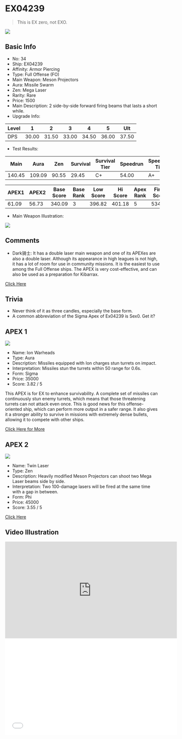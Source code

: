 # EX04239

> This is EX zero, not EXO.

<img src="/ships/ship_34.png" style={{zoom:1}}/>

## Basic Info

- No: 34
- Ship: EX04239
- Affinity: Armor Piercing
- Type: Full Offense (FO)
- Main Weapon: Meson Projectors
- Aura: Missile Swarm
- Zen: Mega Laser
- Rarity: Rare
- Price: 1500
- Main Description: 2 side-by-side forward firing beams that lasts a short while.
- Upgrade Info: 

| Level | 1 | 2 | 3 | 4 | 5 | Ult |
|--|--|--|--|--|--|--|
| DPS | 30.00 | 31.50 | 33.00 | 34.50 | 36.00 | 37.50 |

- Test Results: 

| Main | Aura | Zen | Survival | Survival Tier | Speedrun | Speedrun Tier | Fun | Fun Tier |
|--|--|--|--|--|--|--|--|--|
| 140.45 | 109.09 | 90.55 | 29.45 | C+ | 54.00 | A+ | 50.18 | S |

| APEX1 | APEX2 | Base Score | Base Rank | Low Score | Hi Score | Apex Rank | Final Score | FinalRank |
|--|--|--|--|--|--|--|--|--|
| 61.09 | 56.73 | 340.09 | 3 | 396.82 | 401.18 | 5 | 534.82 | 6 |

- Main Weapon Illustration:

<img src="/illustration/main_34.gif" style={{zoom:1}}/>

## Comments

- Dark骑士: It has a double laser main weapon and one of its APEXes are also a double laser. Although its appearance in high leagues is not high, it has a lot of room for use in community missions. It is the easiest to use among the Full Offense ships. The APEX is very cost-effective, and can also be used as a preparation for Kibarrax.

[Click Here](https://gamefaqs.gamespot.com/iphone/193681-phoenix-ii/faqs/76704/ship-details-part-4#ex04239)

## Trivia

- Never think of it as three candles, especially the base form.
- A common abbreviation of the Sigma Apex of Ex04239 is Sex0. Get it?

## APEX 1

<img src="/ships/ship_34_apex_1.png" style={{zoom:1}}/>

- Name: Ion Warheads
- Type: Aura
- Description: Missiles equipped with Ion charges stun turrets on impact.
- Interpretation: Missiles stun the turrets within 50 range for 0.6s.
- Form: Sigma
- Price: 35000
- Score: 3.82 / 5

This APEX is for EX to enhance survivability. A complete set of missiles can continuously stun enemy turrets, which means that those threatening turrets can not attack even once. This is good news for this offense-oriented ship, which can perform more output in a safer range. It also gives it a stronger ability to survive in missions with extremely dense bullets, allowing it to compete with other ships.

[Click Here for More](https://gamefaqs.gamespot.com/iphone/193681-phoenix-ii/faqs/76704/ship-details-part-4#sigma-ms-ion-warheads-c35000)

## APEX 2

<img src="/ships/ship_34_apex_2.png" style={{zoom:1}}/>

- Name: Twin Laser
- Type: Zen
- Description: Heavily modified Meson Projectors can shoot two Mega Laser beams side by side.
- Interpretation: Two 100-damage lasers will be fired at the same time with a gap in between.
- Form: Phi
- Price: 45000
- Score: 3.55 / 5

[Click Here](https://gamefaqs.gamespot.com/iphone/193681-phoenix-ii/faqs/76704/ship-details-part-4#phi-ml-twin-laser-c45000)

## Video Illustration

<iframe width="560" height="315" src="https://www.youtube.com/embed/a0mTbPEa_qs?si=oIfAfdW7fs9_SMH1" title="YouTube video player" frameborder="0" allow="accelerometer; autoplay; clipboard-write; encrypted-media; gyroscope; picture-in-picture; web-share" referrerpolicy="strict-origin-when-cross-origin" allowfullscreen></iframe>

<br/>

<iframe width="560" height="315" src="//player.bilibili.com/player.html?aid=953770969&bvid=BV1ss4y1M7sE&cid=1133298130&p=1&autoplay=false" scrolling="no" border="0" frameborder="no" allow="accelerometer; autoplay; clipboard-write; encrypted-media; gyroscope; picture-in-picture; web-share" framespacing="0" allowfullscreen="true"> </iframe>
